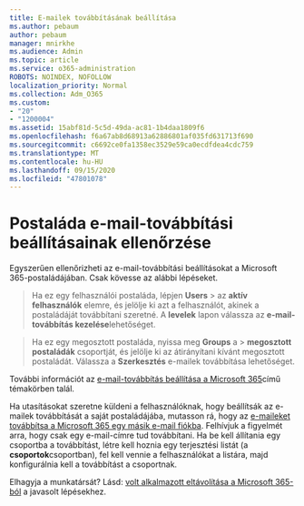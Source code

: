 ```yaml
---
title: E-mailek továbbításának beállítása
ms.author: pebaum
author: pebaum
manager: mnirkhe
ms.audience: Admin
ms.topic: article
ms.service: o365-administration
ROBOTS: NOINDEX, NOFOLLOW
localization_priority: Normal
ms.collection: Adm_O365
ms.custom:
- "20"
- "1200004"
ms.assetid: 15abf81d-5c5d-49da-ac81-1b4daa1809f6
ms.openlocfilehash: f6a67ab8d68913a62886801af035fd631713f690
ms.sourcegitcommit: c6692ce0fa1358ec3529e59ca0ecdfdea4cdc759
ms.translationtype: MT
ms.contentlocale: hu-HU
ms.lasthandoff: 09/15/2020
ms.locfileid: "47801078"
---
```

# <a name="check-the-email-forwarding-settings-for-a-mailbox"></a>Postaláda e-mail-továbbítási beállításainak ellenőrzése

Egyszerűen ellenőrizheti az e-mail-továbbítási beállításokat a Microsoft 365-postaládájában. Csak kövesse az alábbi lépéseket.
  
> Ha ez egy felhasználói postaláda, lépjen **Users** \> az **aktív felhasználók** elemre, és jelölje ki azt a felhasználót, akinek a postaládáját továbbítani szeretné. A **levelek** lapon válassza az **e-mail-továbbítás kezelése**lehetőséget.

> Ha ez egy megosztott postaláda, nyissa meg **Groups** a \> **megosztott postaládák** csoportját, és jelölje ki az átirányítani kívánt megosztott postaládát. Válassza a **Szerkesztés** e-mailek továbbítása lehetőséget.

További információt az [e-mail-továbbítás beállítása a Microsoft 365](https://docs.microsoft.com/microsoft-365/admin/email/configure-email-forwarding)című témakörben talál.
  
Ha utasításokat szeretne küldeni a felhasználóknak, hogy beállítsák az e-mailek továbbítását a saját postaládájába, mutasson rá, hogy az [e-maileket továbbítsa a Microsoft 365 egy másik e-mail fiókba](https://support.office.com/article/Forward-email-from-Office-365-to-another-email-account-1ed4ee1e-74f8-4f53-a174-86b748ff6a0e). Felhívjuk a figyelmét arra, hogy csak egy e-mail-címre tud továbbítani. Ha be kell állítania egy csoportba a továbbítást, létre kell hoznia egy terjesztési listát (a **csoportok**csoportban), fel kell vennie a felhasználókat a listára, majd konfigurálnia kell a továbbítást a csoportnak.
  
Elhagyja a munkatársát? Lásd: [volt alkalmazott eltávolítása a Microsoft 365-ból](https://docs.microsoft.com/microsoft-365/admin/add-users/remove-former-employee) a javasolt lépésekhez.